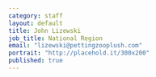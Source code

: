```yaml
---
category: staff
layout: default
title: John Lizewski
job_title: National Region
email: "lizewski@pettingzooplush.com"
portrait: "http://placehold.it/300x200"
published: true
---
```


